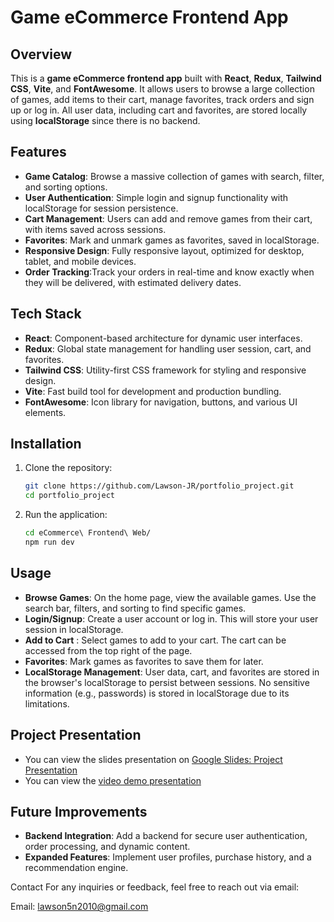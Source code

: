 # Game eCommerce Frontend App

## Overview
This is a **game eCommerce frontend app** built with **React**, **Redux**, **Tailwind CSS**, **Vite**, and **FontAwesome**. It allows users to browse a large collection of games, add items to their cart, manage favorites, track orders and sign up or log in. All user data, including cart and favorites, are stored locally using **localStorage** since there is no backend.

## Features
- **Game Catalog**: Browse a massive collection of games with search, filter, and sorting options.
- **User Authentication**: Simple login and signup functionality with localStorage for session persistence.
- **Cart Management**: Users can add and remove games from their cart, with items saved across sessions.
- **Favorites**: Mark and unmark games as favorites, saved in localStorage.
- **Responsive Design**: Fully responsive layout, optimized for desktop, tablet, and mobile devices.
- **Order Tracking**:Track your orders in real-time and know exactly when they will be delivered, with estimated delivery dates.

## Tech Stack
- **React**: Component-based architecture for dynamic user interfaces.
- **Redux**: Global state management for handling user session, cart, and favorites.
- **Tailwind CSS**: Utility-first CSS framework for styling and responsive design.
- **Vite**: Fast build tool for development and production bundling.
- **FontAwesome**: Icon library for navigation, buttons, and various UI elements.

## Installation
1. Clone the repository:
   ```bash
   git clone https://github.com/Lawson-JR/portfolio_project.git
   cd portfolio_project
   
2. Run the application:
   ```bash
   cd eCommerce\ Frontend\ Web/
   npm run dev

## Usage
- **Browse Games**: On the home page, view the available games. Use the search bar, filters, and sorting to find specific games.
- **Login/Signup**: Create a user account or log in. This will store your user session in localStorage.
- **Add to Cart** : Select games to add to your cart. The cart can be accessed from the top right of the page.
- **Favorites**: Mark games as favorites to save them for later.
- **LocalStorage Management**: User data, cart, and favorites are stored in the browser's localStorage to persist between sessions. No sensitive information (e.g., passwords) is stored in localStorage due to its limitations.

## Project Presentation
- You can view the slides presentation on [Google Slides: Project Presentation](https://docs.google.com/presentation/d/17qyPVCzxtGsOxNg1qufGMfSXL5yHhzErH7Kl1eAXhQU/edit?usp=sharing)
- You can view the [video demo presentation](https://drive.google.com/file/d/1k3fVjSao_RFoNwu0MC-e1a6EDWgmLKiq/view?usp=drive_link)

## Future Improvements
- **Backend Integration**: Add a backend for secure user authentication, order processing, and dynamic content.
- **Expanded Features**: Implement user profiles, purchase history, and a recommendation engine.

Contact
For any inquiries or feedback, feel free to reach out via email:

Email: lawson5n2010@gmail.com